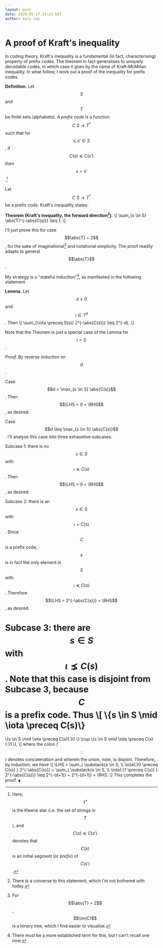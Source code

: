 ```yaml
---
layout: post
date: 2020-05-17 13:23 KST
author: Sori Lee
---
```


# A proof of Kraft's inequality

In coding theory, Kraft's inequality is a fundamental (in fact, characterising)
property of prefix codes. The theorem in fact generalises to uniquely decodable
codes, in which case it goes by the name of Kraft-McMillan inequality. In what
follow, I work out a proof of the inequality for prefix codes.

**Definition.** Let $$
\newcommand{\:}{\colon}
\newcommand{\abs}[1]{\left\lvert#1\right\rvert}
\newcommand{\LHS}{\text{LHS}}
\newcommand{\RHS}{\text{RHS}}
\newcommand{\im}{\mathop{\rm im}\nolimits}
S$$ and $$T$$ be finite sets (alphabets). A *prefix code* is a function
$$C\: S \to T^*$$ such that for $$s,s' \in S$$, if $$C(s) \preceq C(s')$$ then
$$s = s'$$.[^1]

[^1]: Here, $$T^*$$ is the Kleene star (i.e. the set of strings in $$T$$), and
      $$C(s) \preceq C(s')$$ denotes that $$C(s)$$ is an initial segment (or
      *prefix*) of $$C(s')$$.

Let $$C\: S \to T^*$$ be a prefix code. Kraft's inequality states:

**Theorem (Kraft's inequality, the forward direction[^2]).**
\\[ \sum_{s \in S} \abs{T}^{-\abs{C(s)}} \leq 1. \\]

[^2]: There is a converse to this statement, which I'm not bothered with today.

I'll just prove this for case $$\abs{T} = 2$$, for the sake of imaginational[^3]
and notational simplicity. The proof readily adapts to general $$\abs{T}$$.

[^3]: For $$\abs{T} = 2$$, $$\im(C)$$ is a binary tree, which I find easier to
      visualise.

My strategy is a "stateful induction"[^4], as manifested in the following
statement.

[^4]: There must be a more established term for this, but I can't recall one
      now.

**Lemma.** Let $$d \geq 0$$ and $$\iota \in T^d$$. Then
\\[ \sum_{\iota \preceq S(s)} 2^{-\abs{C(s)}} \leq 2^{-d}. \\]

Note that the Theorem is just a special case of the Lemma for $$\iota = ()$$.

*Proof.* By reverse induction on $$d$$.

Case $$d > \max_{s \in S} \abs{C(s)}$$. Then $$\LHS = 0 < \RHS$$, as desired.

Case $$d \leq \max_{s \in S} \abs{C(s)}$$. I'll analyse this case into three
exhaustive subcases.

Subcase 1: there is no $$s \in S$$ with $$\iota \preceq C(s)$$. Then
$$\LHS = 0 < \RHS$$, as desired.

Subcase 2: there is an $$s \in S$$ with $$\iota = C(s)$$. Since $$C$$ is a
prefix code, $$s$$ is in fact the only element in $$S$$ with
$$\iota \preceq C(s)$$. Therefore $$\LHS = 2^{-\abs{C(s)}} = \RHS$$, as desired.

Subcase 3: there are $$s \in S$$ with $$\iota ⪱ C(s)$$. Note that this case is
disjoint from Subcase 3, because $$C$$ is a prefix code. Thus
\\[
\\{s \in S \mid \iota \preceq C(s)\\}
=
\\{s \in S \mid \iota \preceq C(s){:}0 \\}
\cup
\\{s \in S \mid \iota \preceq C(s){:}1 \\},
\\]
where the colon ($$:$$) denotes concatenation and wherein the union, note, is
disjoint. Therefore, by induction, we have
\\[
\LHS
=    \sum_{
       \substack{s \in S, \\\\ \iota{:}0 \preceq C(s)}
     } 2^{-\abs{C(s)}}
     +
     \sum_{
       \substack{s \in S, \\\\ \iota{:}1 \preceq C(s)}
     } 2^{-\abs{C(s)}}
\leq 2^{-(d+1)} + 2^{-(d+1)}
=    \RHS.
\\]
This completes the proof. ∎
